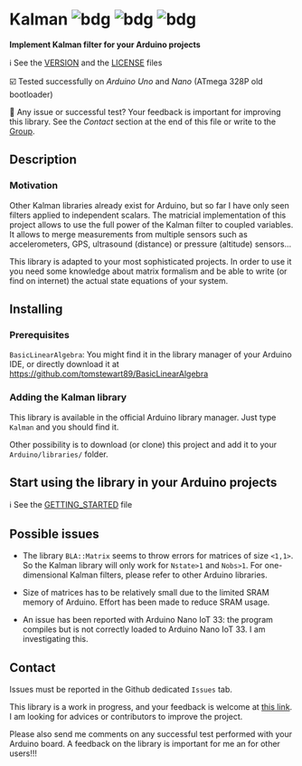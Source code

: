 # Kalman ![bdg](https://img.shields.io/github/license/rfetick/Kalman) ![bdg](https://img.shields.io/github/v/tag/rfetick/Kalman) ![bdg](https://img.shields.io/github/v/release/rfetick/Kalman)
**Implement Kalman filter for your Arduino projects**

:information_source: See the [VERSION](VERSION.md) and the [LICENSE](LICENSE) files

:ballot_box_with_check: Tested successfully on _Arduino Uno_ and _Nano_ (ATmega 328P old bootloader) 

:arrows_counterclockwise: Any issue or successful test? Your feedback is important for improving this library. See the _Contact_ section at the end of this file or write to the [Group](https://groups.google.com/forum/#!forum/kalman-for-arduino).

## Description

### Motivation

Other Kalman libraries already exist for Arduino, but so far I have only seen filters applied to independent scalars. The matricial implementation of this project allows to use the full power of the Kalman filter to coupled variables. It allows to merge measurements from multiple sensors such as accelerometers, GPS, ultrasound (distance) or pressure (altitude) sensors...

This library is adapted to your most sophisticated projects. In order to use it you need some knowledge about matrix formalism and be able to write (or find on internet) the actual state equations of your system.

## Installing

### Prerequisites

`BasicLinearAlgebra`: You might find it in the library manager of your Arduino IDE, or directly download it at https://github.com/tomstewart89/BasicLinearAlgebra

### Adding the Kalman library

This library is available in the official Arduino library manager. Just type `Kalman` and you should find it.

Other possibility is to download (or clone) this project and add it to your `Arduino/libraries/` folder.

## Start using the library in your Arduino projects

:information_source: See the [GETTING_STARTED](GETTING_STARTED.md) file

## Possible issues

* The library `BLA::Matrix` seems to throw errors for matrices of size `<1,1>`. So the Kalman library will only work for `Nstate>1` and `Nobs>1`. For one-dimensional Kalman filters, please refer to other Arduino libraries.

* Size of matrices has to be relatively small due to the limited SRAM memory of Arduino. Effort has been made to reduce SRAM usage.

* An issue has been reported with Arduino Nano IoT 33: the program compiles but is not correctly loaded to Arduino Nano IoT 33. I am investigating this.

## Contact

Issues must be reported in the Github dedicated `Issues` tab.

This library is a work in progress, and your feedback is welcome at [this link](https://groups.google.com/forum/#!forum/kalman-for-arduino). I am looking for advices or contributors to improve the project.

Please also send me comments on any successful test performed with your Arduino board. A feedback on the library is important for me an for other users!!!
